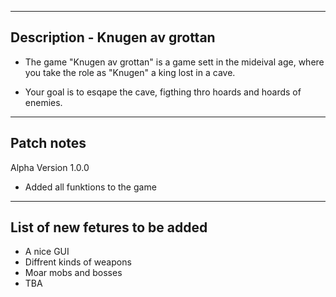-------------------------------
Description - Knugen av grottan
-------------------------------

- The game "Knugen av grottan" is a game sett in the mideival age, 
  where you take the role as "Knugen" a king lost in a cave.
  
- Your goal is to esqape the cave, figthing thro hoards and hoards of enemies.

-----------
Patch notes
-----------

  Alpha Version 1.0.0
  - Added all funktions to the game
  
-------------------------------
List of new fetures to be added
-------------------------------

  - A nice GUI
  - Diffrent kinds of weapons
  - Moar mobs and bosses
  - TBA
